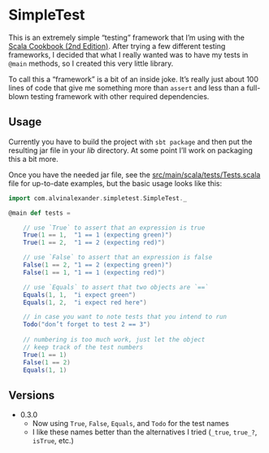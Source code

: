 # SimpleTest

This is an extremely simple “testing” framework that I’m using with the 
[Scala Cookbook (2nd Edition)](https://amzn.to/3du1pMR). After trying a 
few different testing frameworks, I decided that what I really wanted 
was to have my tests in `@main` methods, so I created this very little 
library.

To call this a “framework” is a bit of an inside joke. It’s really just
about 100 lines of code that give me something more than `assert` and
less than a full-blown testing framework with other required dependencies.



## Usage

Currently you have to build the project with `sbt package` and
then put the resulting jar file in your _lib_ directory. At some
point I’ll work on packaging this a bit more.

Once you have the needed jar file, see the 
[src/main/scala/tests/Tests.scala](Tests.scala) file for
up-to-date examples, but the basic usage looks like this:

```scala
import com.alvinalexander.simpletest.SimpleTest._

@main def tests =

    // use `True` to assert that an expression is true
    True(1 == 1,  "1 == 1 (expecting green)")
    True(1 == 2,  "1 == 2 (expecting red)")

    // use `False` to assert that an expression is false
    False(1 == 2, "1 == 2 (expecting green)")
    False(1 == 1, "1 == 1 (expecting red)")

    // use `Equals` to assert that two objects are `==`
    Equals(1, 1,  "i expect green")
    Equals(1, 2,  "i expect red here")

    // in case you want to note tests that you intend to run
    Todo("don’t forget to test 2 == 3")
    
    // numbering is too much work, just let the object 
    // keep track of the test numbers
    True(1 == 1)
    False(1 == 2)
    Equals(1, 1)
```



## Versions

- 0.3.0
    - Now using `True`, `False`, `Equals`, and `Todo` for the test names
    - I like these names better than the alternatives I tried (`_true`,
      `true_?`, `isTrue`, etc.)
